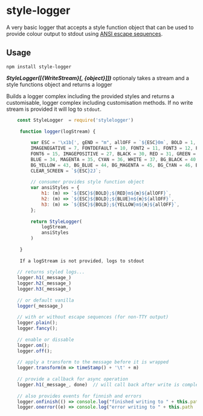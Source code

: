 # style-logger

A very basic logger that accepts a style function object that can be used to provide colour output to stdout using [ANSI escape sequences](http://ascii-table.com/ansi-escape-sequences.php).

## Usage

`npm install style-logger`

**_StyleLogger([{WriteStream}[, {object}]])_** optionaly takes a stream and a style functions object and returns a logger

Builds a logger complex including the provided styles and returns a customisable, logger complex including customisation methods.  If no write stream is provided it will log to `stdout`.

```js
    const StyleLogger  = require('stylelogger')
    
     function logger(logStream) {
     
         var ESC = '\x1b[', gEND = "m", allOFF = `${ESC}0m`, BOLD = 1, ITALIC = 3, UNDERLINE = 4,
         IMAGENEGATIVE = 7, FONTDEFAULT = 10, FONT2 = 11, FONT3 = 12, FONT4 = 13, FONT5 = 14,
         FONT6 = 15, IMAGEPOSITIVE = 27, BLACK = 30, RED = 31, GREEN = 32, YELLOW = 33,
         BLUE = 34, MAGENTA = 35, CYAN = 36, WHITE = 37, BG_BLACK = 40, BG_RED = 41, BG_GREEN = 42,
         BG_YELLOW = 43, BG_BLUE = 44, BG_MAGENTA = 45, BG_CYAN = 46, BG_WHITE = 47,
         CLEAR_SCREEN = `${ESC}2J`;
     
         // consumer provides style function object
         var ansiStyles = {
             h1: (m) => `${ESC}${BOLD};${RED}m${m}${allOFF}`,
             h2: (m) => `${ESC}${BOLD};${BLUE}m${m}${allOFF}`,
             h3: (m) => `${ESC}${BOLD};${YELLOW}m${m}${allOFF}`,
         };
     
         return StyleLogger(
             logStream,
             ansiStyles
         )
     
     }
     
     If a logStream is not provided, logs to stdout
   
    // returns styled logs...
    logger.h1(_message_)
    logger.h2(_message_)
    logger.h3(_message_)
    
    // or default vanilla
    logger(_message_)
    
    // with or without escape sequences (for non-TTY output)
    logger.plain();
    logger.fancy();
    
    // enable or dissable
    logger.om();
    logger.off();
    
    // apply a transform to the message before it is wrapped
    logger.transform(m => timeStamp() + '\t' + m)
    
    // provide a callback for async operation
    logger.h1(_message_, done)  // will call back after write is completed
    
    // also provides events for finnish and errors
    logger.onfinish(() => console.log("finished writing to " + this.path || "stdout");
    logger.onerror((e) => console.log("error writing to " + this.path || "stdout\n" + e.message);
```
